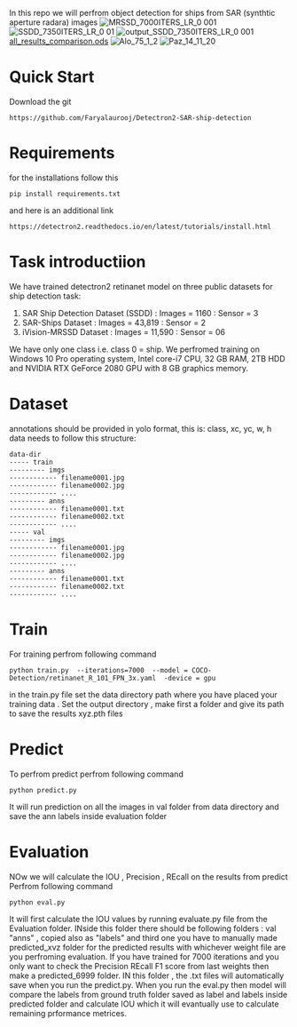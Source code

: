 In this repo we will perfrom object detection for ships from SAR (synthtic aperture radara) images
![MRSSD_7000ITERS_LR_0 001](https://github.com/Faryalaurooj/Detectron2-SAR-ship-detection/assets/138756263/c38a44f9-2629-4136-97cf-111aa870491c)
![SSDD_7350ITERS_LR_0 01](https://github.com/Faryalaurooj/Detectron2-SAR-ship-detection/assets/138756263/4ba75929-b2e7-449c-8b43-fb5bc1887937)
![output_SSDD_7350ITERS_LR_0 001](https://github.com/Faryalaurooj/Detectron2-SAR-ship-detection/assets/138756263/ac5f3a49-11de-4ef2-adbf-cee64430aa44)
[all_results_comparison.ods](https://github.com/Faryalaurooj/Detectron2-SAR-ship-detection/files/13330960/all_results_comparison.ods)
![Alo_75_1_2](https://github.com/Faryalaurooj/Detectron2-SAR-ship-detection/assets/138756263/4e0a5017-65b9-4dfa-af51-63de931082a0)
![Paz_14_11_20](https://github.com/Faryalaurooj/Detectron2-SAR-ship-detection/assets/138756263/9576ba26-70f5-4f8d-b259-65d5a3fb994e)

# Quick Start
Download the git 
```
https://github.com/Faryalaurooj/Detectron2-SAR-ship-detection
```

# Requirements
for the installations follow this 
```
pip install requirements.txt
```
and here is an additional link 
```
https://detectron2.readthedocs.io/en/latest/tutorials/install.html
```

# Task introductiion
We have trained detectron2 retinanet model on three public datasets for ship detection task:

1. SAR Ship Detection Dataset (SSDD)   : Images = 1160  : Sensor = 3
2. SAR-Ships Dataset   : Images = 43,819 :  Sensor = 2
3. iVision-MRSSD Dataset : Images =  11,590 :  Sensor = 06

We have only one class i.e. class 0 = ship.
We perfromed training on Windows 10 Pro operating system, Intel core-i7 CPU, 32 GB RAM, 2TB HDD and NVIDIA RTX GeForce 2080 GPU with 8 GB graphics memory.
# Dataset 
 annotations should be provided in yolo format, this is: 
            class, xc, yc, w, h
    data needs to follow this structure:
    
    data-dir
    ----- train
    --------- imgs
    ------------ filename0001.jpg
    ------------ filename0002.jpg
    ------------ ....
    --------- anns
    ------------ filename0001.txt
    ------------ filename0002.txt
    ------------ ....
    ----- val
    --------- imgs
    ------------ filename0001.jpg
    ------------ filename0002.jpg
    ------------ ....
    --------- anns
    ------------ filename0001.txt
    ------------ filename0002.txt
    ------------ ....
    
# Train
For training perfrom following command
```
python train.py  --iterations=7000  --model = COCO-Detection/retinanet_R_101_FPN_3x.yaml  -device = gpu
```
in the train.py file set the data directory path where you have placed your training data . Set the output directory , make first a folder and give its path to save the results xyz.pth files

# Predict
To perfrom predict perfrom following command 
```
python predict.py
```

It will run prediction on all the images in val folder from data directory and save the ann labels inside evaluation folder



# Evaluation
NOw we will calculate the IOU , Precision , REcall on the results from predict
Perfrom following command
```
python eval.py
```

It will first calculate the IOU values by running evaluate.py file from the Evaluation folder. INside this folder there should be following folders : val "anns" , copied also as "labels" and third one you have to manually made predicted_xvz folder for the predicted results with whichever weight file are you perfroming evaluation. If you have trained for 7000 iterations and you only want to check the Precision REcall F1 score from last weights then make a predicted_6999 folder. IN this folder , the .txt files will automatically save when you run the predict.py. When you run the eval.py then model will compare the labels from ground truth folder saved as label and labels inside predicted folder and calculate IOU which it will evantually use to calculate remaining prformance metrices.


